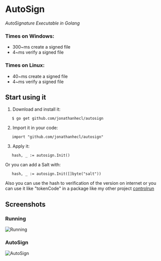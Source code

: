 # AutoSign
_AutoSignature Executable in Golang_

### Times on Windows:
* 300~ms create a signed file
* 4~ms verify a signed file
### Times on Linux:
* 40~ms create a signed file
* 4~ms verify a signed file

## Start using it
 1.  Download and install it:
 ```
    $ go get github.com/jonathanhecl/autosign
 ``` 
 2.  Import it in your code:
 ```
    import "github.com/jonathanhecl/autosign"
 ``` 
 3. Apply it:
 ```
    hash, _ := autosign.Init()
 ``` 
Or you can add a Salt with:
 ```
    hash, _ := autosign.Init([]byte("salt"))
 ``` 

Also you can use the hash to verification of the version on internet or you can use it like "tokenCode" in a package like my other project [controlrun](https://github.com/jonathanhecl/controlrun)

## Screenshots

### Running
![Running](https://i.imgur.com/MSjuj1I.png)

### AutoSign
![AutoSign](https://i.imgur.com/TjRdmnq.png)
